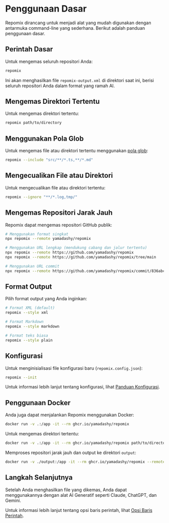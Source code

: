 # Penggunaan Dasar


Repomix dirancang untuk menjadi alat yang mudah digunakan dengan antarmuka command-line yang sederhana. Berikut adalah panduan penggunaan dasar.

## Perintah Dasar

Untuk mengemas seluruh repositori Anda:

```bash
repomix
```

Ini akan menghasilkan file `repomix-output.xml` di direktori saat ini, berisi seluruh repositori Anda dalam format yang ramah AI.

## Mengemas Direktori Tertentu

Untuk mengemas direktori tertentu:

```bash
repomix path/to/directory
```

## Menggunakan Pola Glob

Untuk mengemas file atau direktori tertentu menggunakan [pola glob](https://github.com/mrmlnc/fast-glob?tab=readme-ov-file#pattern-syntax):

```bash
repomix --include "src/**/*.ts,**/*.md"
```

## Mengecualikan File atau Direktori

Untuk mengecualikan file atau direktori tertentu:

```bash
repomix --ignore "**/*.log,tmp/"
```

## Mengemas Repositori Jarak Jauh

Repomix dapat mengemas repositori GitHub publik:

```bash
# Menggunakan format singkat
npx repomix --remote yamadashy/repomix

# Menggunakan URL lengkap (mendukung cabang dan jalur tertentu)
npx repomix --remote https://github.com/yamadashy/repomix
npx repomix --remote https://github.com/yamadashy/repomix/tree/main

# Menggunakan URL commit
npx repomix --remote https://github.com/yamadashy/repomix/commit/836abcd7335137228ad77feb28655d85712680f1
```

## Format Output

Pilih format output yang Anda inginkan:

```bash
# Format XML (default)
repomix --style xml

# Format Markdown
repomix --style markdown

# Format teks biasa
repomix --style plain
```

## Konfigurasi

Untuk menginisialisasi file konfigurasi baru (`repomix.config.json`):

```bash
repomix --init
```

Untuk informasi lebih lanjut tentang konfigurasi, lihat [Panduan Konfigurasi](configuration.md).

## Penggunaan Docker

Anda juga dapat menjalankan Repomix menggunakan Docker:

```bash
docker run -v .:/app -it --rm ghcr.io/yamadashy/repomix
```

Untuk mengemas direktori tertentu:
```bash
docker run -v .:/app -it --rm ghcr.io/yamadashy/repomix path/to/directory
```

Memproses repositori jarak jauh dan output ke direktori `output`:

```bash
docker run -v ./output:/app -it --rm ghcr.io/yamadashy/repomix --remote https://github.com/yamadashy/repomix
```

## Langkah Selanjutnya

Setelah Anda menghasilkan file yang dikemas, Anda dapat menggunakannya dengan alat AI Generatif seperti Claude, ChatGPT, dan Gemini.

Untuk informasi lebih lanjut tentang opsi baris perintah, lihat [Opsi Baris Perintah](command-line-options.md).
